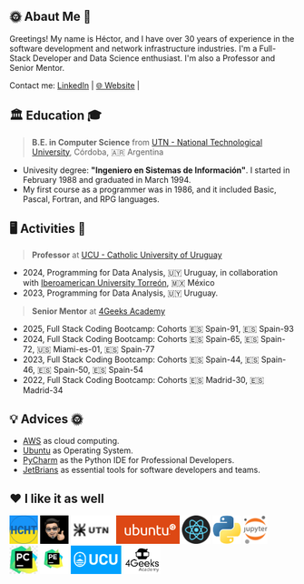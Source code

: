 ## 🌞 Abaut Me 🚀

Greetings! My name is Héctor, and I have over 30 years of experience in the software development and network infrastructure industries. I'm a Full-Stack Developer and Data Science enthusiast. I'm also a Professor and Senior Mentor.

Contact me: [LinkedIn](https://www.linkedin.com/in/hector-chocobar/) | [🌐 Website](https://chocobar.net) |

## 🏛️ Education 🎓

> **B.E. in Computer Science** from [UTN - National Technological University](https://www.utn.edu.ar/es/), Córdoba, 🇦🇷 Argentina

- Univesity degree: **"Ingeniero en Sistemas de Información"**. I started in February 1988 and graduated in March 1994.
- My first course as a programmer was in 1986, and it included Basic, Pascal, Fortran, and RPG languages.

## 🖥️ Activities 💼

> **Professor** at [UCU - Catholic University of Uruguay](https://ucu.edu.uy)

- 2024, Programming for Data Analysis, 🇺🇾 Uruguay, in collaboration with [Iberoamerican University Torreón](https://www.iberotorreon.mx/), 🇲🇽 México
- 2023, Programming for Data Analysis, 🇺🇾 Uruguay.

> **Senior Mentor** at [4Geeks Academy](https://4geeksacademy.com/)

- 2025, Full Stack Coding Bootcamp: Cohorts 🇪🇸 Spain-91, 🇪🇸 Spain-93
- 2024, Full Stack Coding Bootcamp: Cohorts 🇪🇸 Spain-65, 🇪🇸 Spain-72, 🇺🇸 Miami-es-01, 🇪🇸 Spain-77
- 2023, Full Stack Coding Bootcamp: Cohorts 🇪🇸 Spain-44, 🇪🇸 Spain-46, 🇪🇸 Spain-50, 🇪🇸 Spain-54
- 2022, Full Stack Coding Bootcamp: Cohorts 🇪🇸 Madrid-30, 🇪🇸 Madrid-34

## 💡 Advices 🌞

- [AWS](https://aws.amazon.com/) as cloud computing.
- [Ubuntu](https://ubuntu.com/download/desktop) as Operating System.
- [PyCharm](https://www.jetbrains.com/pycharm/download/) as the Python IDE for Professional Developers.
- [JetBrians](https://www.jetbrains.com/) as essential tools for software developers and teams.


## ❤️ I like it as well

<img src="./img/logo-hcht-uk.jpg"
     width="50" height="50"
     alt="I stand with Ukraine">
<img src="./img/gravatar-hector.png"
     height="50"
     alt="Avatar de Héctor">
<img src="./img/logo-utn.png"
     height="50"
     alt="Universidad Tecnológica Nacional">
<img src="./img/logo-ubuntu.png"
     height="50"
     alt="Logo Ubuntu">
<img src="./img/logo-reactjs.png"
     height="50"
     alt="Logo React">
<img src="./img/logo-python.png"
     height="50"
     alt="Logo Python">
<img src="./img/logo-jupyter.svg"
     height="50"
     alt="Logo Jupyter">
<img src="./img/logo-pycharm.jpeg"
     height="50"
     alt="Logo PyCharm">
<img src="./img/logo-pycharm-edu.jpeg"
     height="50"
     alt="Logo PyCharm">
<img src="./img/logo-ucu.png"
     height="50"
     alt="Logo Catholic University of Uruguay">
<img src="./img/logo-4geeks.png"
     height="50"
     alt="Logo 4Geeks Academy">

